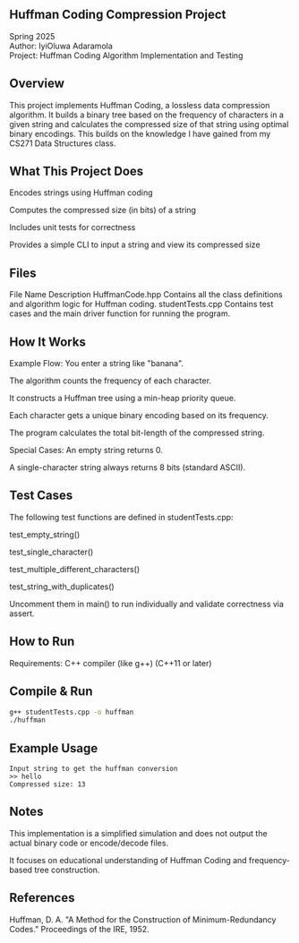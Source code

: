 ## Huffman Coding Compression Project
Spring 2025  
Author: IyiOluwa Adaramola  
Project: Huffman Coding Algorithm Implementation and Testing

## Overview
This project implements Huffman Coding, a lossless data compression algorithm. It builds a binary tree based on the frequency of characters in a given string and calculates the compressed size of that string using optimal binary encodings. This builds on the knowledge I have gained from my CS271 Data Structures class.

## What This Project Does
Encodes strings using Huffman coding

Computes the compressed size (in bits) of a string

Includes unit tests for correctness

Provides a simple CLI to input a string and view its compressed size

## Files
File Name	Description
HuffmanCode.hpp	Contains all the class definitions and algorithm logic for Huffman coding.
studentTests.cpp	Contains test cases and the main driver function for running the program.

## How It Works
Example Flow:
You enter a string like "banana".

The algorithm counts the frequency of each character.

It constructs a Huffman tree using a min-heap priority queue.

Each character gets a unique binary encoding based on its frequency.

The program calculates the total bit-length of the compressed string.

Special Cases:
An empty string returns 0.

A single-character string always returns 8 bits (standard ASCII).

## Test Cases
The following test functions are defined in studentTests.cpp:

test_empty_string()

test_single_character()

test_multiple_different_characters()

test_string_with_duplicates()

Uncomment them in main() to run individually and validate correctness via assert.

## How to Run
Requirements: C++ compiler (like g++) (C++11 or later)

## Compile & Run
```bash
g++ studentTests.cpp -o huffman
./huffman
```

## Example Usage
```
Input string to get the huffman conversion
>> hello
Compressed size: 13
```

## Notes
This implementation is a simplified simulation and does not output the actual binary code or encode/decode files.

It focuses on educational understanding of Huffman Coding and frequency-based tree construction.

## References
Huffman, D. A. "A Method for the Construction of Minimum-Redundancy Codes." Proceedings of the IRE, 1952.

